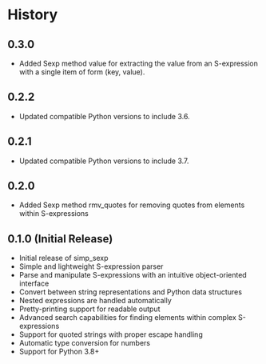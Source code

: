 # History

## 0.3.0
- Added Sexp method value for extracting the value from an S-expression with a single item of form (key, value). 

## 0.2.2
- Updated compatible Python versions to include 3.6.

## 0.2.1
- Updated compatible Python versions to include 3.7.

## 0.2.0
- Added Sexp method rmv_quotes for removing quotes from elements within S-expressions

## 0.1.0 (Initial Release)
- Initial release of simp_sexp
- Simple and lightweight S-expression parser
- Parse and manipulate S-expressions with an intuitive object-oriented interface
- Convert between string representations and Python data structures
- Nested expressions are handled automatically
- Pretty-printing support for readable output
- Advanced search capabilities for finding elements within complex S-expressions
- Support for quoted strings with proper escape handling
- Automatic type conversion for numbers
- Support for Python 3.8+